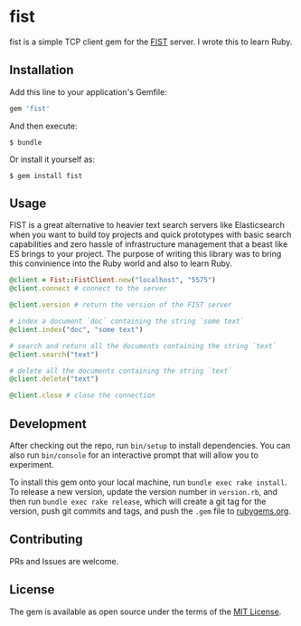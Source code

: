 # fist

fist is a simple TCP client gem for the [FIST](https://github.com/f-prime/fist) server. I wrote this to learn Ruby.

## Installation

Add this line to your application's Gemfile:

```ruby
gem 'fist'
```

And then execute:

    $ bundle

Or install it yourself as:

    $ gem install fist

## Usage

FIST is a great alternative to heavier text search servers like Elasticsearch when you
want to build toy projects and quick prototypes with basic search capabilities and zero
hassle of infrastructure management that a beast like ES brings to your project. The purpose
of writing this library was to bring this convinience into the Ruby world and also to learn Ruby.

```ruby
@client = Fist::FistClient.new("localhost", "5575")
@client.connect # connect to the server

@client.version # return the version of the FIST server

# index a document `doc` containing the string `some text`
@client.index("doc", "some text")

# search and return all the documents containing the string `text`
@client.search("text")

# delete all the documents containing the string `text`
@client.delete("text")

@client.close # close the connection
```

## Development

After checking out the repo, run `bin/setup` to install dependencies. You can also run `bin/console` for an interactive prompt that will allow you to experiment.

To install this gem onto your local machine, run `bundle exec rake install`. To release a new version, update the version number in `version.rb`, and then run `bundle exec rake release`, which will create a git tag for the version, push git commits and tags, and push the `.gem` file to [rubygems.org](https://rubygems.org).

## Contributing

PRs and Issues are welcome.

## License

The gem is available as open source under the terms of the [MIT License](https://opensource.org/licenses/MIT).
